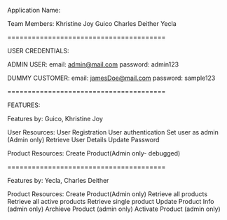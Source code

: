 Application Name: 

Team Members:
Khristine Joy Guico
Charles Deither Yecla

=======================================

USER CREDENTIALS:

ADMIN USER:
email: admin@mail.com
password: admin123


DUMMY CUSTOMER:
email: jamesDoe@mail.com
password: sample123

=======================================


FEATURES:

Features by: Guico, Khristine Joy

User Resources:
User Registration
User authentication
Set user as admin (Admin only)
Retrieve User Details
Update Password

Product Resources:
Create Product(Admin only- debugged)

=======================================

Features by: Yecla, Charles Deither

Product Resources:
Create Product(Admin only)
Retrieve all products
Retrieve all active products
Retrieve single product
Update Product Info (admin only)
Archieve Product (admin only)
Activate Product (admin only)